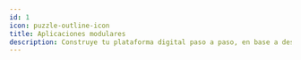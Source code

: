 ```yaml
---
id: 1
icon: puzzle-outline-icon
title: Aplicaciones modulares
description: Construye tu plataforma digital paso a paso, en base a despliegues modulares totalmente funcionales.
---
```


